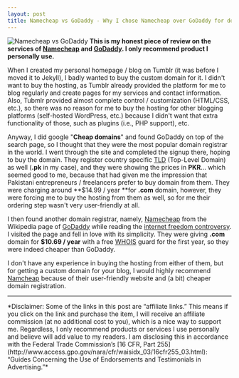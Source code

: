 ```yaml
---
layout: post
title: Namecheap vs GoDaddy - Why I chose Namecheap over GoDaddy for domain registration
---
```


![Namecheap vs GoDaddy](https://31.media.tumblr.com/be57217c58addd5db3027a9ada849c7a/tumblr_inline_nj03ceP40a1t1et1i.jpg)
**This is my honest piece of review on the services of [Namecheap](https://www.namecheap.com/?aff=77601) and [GoDaddy](http://www.godaddy.com/). I only recommend product I personally use.**

When I created my personal homepage / blog on Tumblr (it was before I moved it to Jekyll), I badly wanted to buy the custom domain for it. I didn't want to buy the hosting, as Tumblr already provided the platform for me to blog regularly and create pages for my services and contact information. Also, Tubmlr provided almost complete control / customization (HTML/CSS, etc.), so there was no reason for me to buy the hosting for other blogging platforms (self-hosted WordPress, etc.) because I didn't want that extra functionality of those, such as plugins (i.e., PHP support), etc.

Anyway, I did google "**Cheap domains**" and found GoDaddy on top of the search page, so I thought that they were the most popular domain registrar in the world. I went through the site and completed the signup there, hoping to buy the domain. They register country specific [TLD](http://en.wikipedia.org/wiki/Top-level_domain) (Top-Level Domain) as well (**.pk** in my case), and they were showing the prices in **PKR**... which seemed good to me, because that had given me the impression that Pakistani entrepreneurs / freelancers prefer to buy domain from them. They were charging around **$14.99 / year **for **.com** domain, however, they were forcing me to buy the hosting from them as well, so for me their ordering step wasn't very user-friendly at all.

I then found another domain registrar, namely, [Namecheap](https://www.namecheap.com/?aff=77601) from the Wikipedia page of [GoDaddy](http://en.wikipedia.org/wiki/Go_Daddy) while reading the [internet freedom controversy](http://en.wikipedia.org/wiki/Stop_Online_Piracy_Act). I visited the page and fell in love with its simplicity. They were giving **.com** domain for **$10.69 / year** with a free [WHOIS](http://en.wikipedia.org/wiki/Whois) guard for the first year, so they were indeed cheaper than GoDaddy.

I don't have any experience in buying the hosting from either of them, but for getting a custom domain for your blog, I would highly recommend [Namcheap](https://www.namecheap.com/?aff=77601) because of their user-friendly website and (a bit) cheaper domain registration.
<hr />
*Disclaimer: Some of the links in this post are “affiliate links.” This means if you click on the link and purchase the item, I will receive an affiliate commission (at no additional cost to you), which is a nice way to support me. Regardless, I only recommend products or services I use personally and believe will add value to my readers. I am disclosing this in accordance with the Federal Trade Commission’s [16 CFR, Part 255](http://www.access.gpo.gov/nara/cfr/waisidx_03/16cfr255_03.html): “Guides Concerning the Use of Endorsements and Testimonials in Advertising.”*
